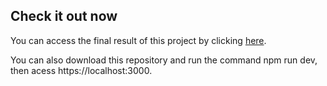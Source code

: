 ## Check it out now

You can access the final result of this project by clicking [here](https://meu-portfolio-lime.vercel.app/).

You can also download this repository and run the command npm run dev, then acess https://localhost:3000.
